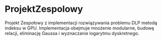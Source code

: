 # ProjektZespolowy
Projekt Zespołowy z implementacji rozwiązywania problemu DLP metodą indeksu w GPU.
Implementacja obejmuje mnożenie modularne, budowę relacji, eliminację Gaussa i wyznaczanie logarytmu dyskretnego.
